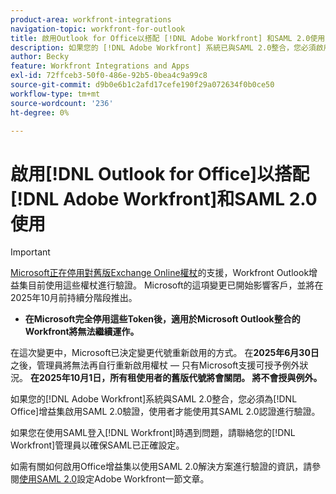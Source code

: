 ```yaml
---
product-area: workfront-integrations
navigation-topic: workfront-for-outlook
title: 啟用Outlook for Office以搭配 [!DNL Adobe Workfront] 和SAML 2.0使用
description: 如果您的 [!DNL Adobe Workfront] 系統已與SAML 2.0整合，您必須啟用Office增益集的SAML 2.0驗證，使用者才能使用其SAML 2.0認證進行驗證。
author: Becky
feature: Workfront Integrations and Apps
exl-id: 72ffceb3-50f0-486e-92b5-0bea4c9a99c8
source-git-commit: d9b0e6b1c2afd17cefe190f29a072634f0b0ce50
workflow-type: tm+mt
source-wordcount: '236'
ht-degree: 0%

---
```


# 啟用[!DNL Outlook for Office]以搭配[!DNL Adobe Workfront]和SAML 2.0使用

>[!IMPORTANT]
>
>[Microsoft正在停用對舊版Exchange Online權杖](https://learn.microsoft.com/en-us/office/dev/add-ins/outlook/faq-nested-app-auth-outlook-legacy-tokens)的支援，Workfront Outlook增益集目前使用這些權杖進行驗證。 Microsoft的這項變更已開始影響客戶，並將在2025年10月前持續分階段推出。
>
>* **在Microsoft完全停用這些Token後，適用於Microsoft Outlook整合的Workfront將無法繼續運作。**
>
>在這次變更中，Microsoft已決定變更代號重新啟用的方式。 在&#x200B;**2025年6月30日**&#x200B;之後，管理員將無法再自行重新啟用權杖 — 只有Microsoft支援可授予例外狀況。 **在2025年10月1日，所有租使用者的舊版代號將會關閉。 將不會授與例外。**

如果您的[!DNL Adobe Workfront]系統與SAML 2.0整合，您必須為[!DNL Office]增益集啟用SAML 2.0驗證，使用者才能使用其SAML 2.0認證進行驗證。

如果您在使用SAML登入[!DNL Workfront]時遇到問題，請聯絡您的[!DNL Workfront]管理員以確保SAML已正確設定。

如需有關如何啟用Office增益集以使用SAML 2.0解決方案進行驗證的資訊，請參閱[使用SAML 2.0](../../administration-and-setup/add-users/single-sign-on/configure-workfront-saml-2.md)設定Adobe Workfront一節文章。
